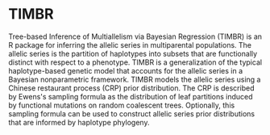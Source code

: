 # TIMBR
Tree-based Inference of Multiallelism via Bayesian Regression (TIMBR) is an R package for inferring the allelic series in multiparental populations. The allelic series is the partition of haplotypes into subsets that are functionally distinct with respect to a phenotype. TIMBR is a generalization of the typical haplotype-based genetic model that accounts for the allelic series in a Bayesian nonparametric framework. TIMBR models the allelic series using a Chinese restaurant process (CRP) prior distribution. The CRP is described by Ewens's sampling formula as the distribution of leaf partitions induced by functional mutations on random coalescent trees. Optionally, this sampling formula can be used to construct allelic series prior distributions that are informed by haplotype phylogeny.
